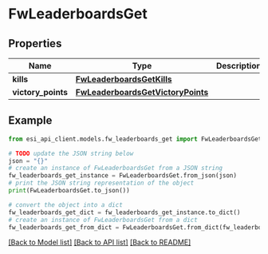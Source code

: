 # FwLeaderboardsGet


## Properties

Name | Type | Description | Notes
------------ | ------------- | ------------- | -------------
**kills** | [**FwLeaderboardsGetKills**](FwLeaderboardsGetKills.md) |  | 
**victory_points** | [**FwLeaderboardsGetVictoryPoints**](FwLeaderboardsGetVictoryPoints.md) |  | 

## Example

```python
from esi_api_client.models.fw_leaderboards_get import FwLeaderboardsGet

# TODO update the JSON string below
json = "{}"
# create an instance of FwLeaderboardsGet from a JSON string
fw_leaderboards_get_instance = FwLeaderboardsGet.from_json(json)
# print the JSON string representation of the object
print(FwLeaderboardsGet.to_json())

# convert the object into a dict
fw_leaderboards_get_dict = fw_leaderboards_get_instance.to_dict()
# create an instance of FwLeaderboardsGet from a dict
fw_leaderboards_get_from_dict = FwLeaderboardsGet.from_dict(fw_leaderboards_get_dict)
```
[[Back to Model list]](../README.md#documentation-for-models) [[Back to API list]](../README.md#documentation-for-api-endpoints) [[Back to README]](../README.md)


